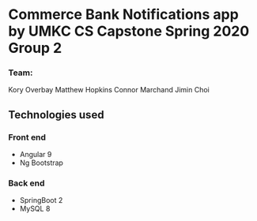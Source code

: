 # Commerce Bank Notifications app by UMKC CS Capstone Spring 2020 Group 2

### Team:
Kory Overbay
Matthew Hopkins
Connor Marchand
Jimin Choi

## Technologies used
### Front end
- Angular 9
- Ng Bootstrap
### Back end
- SpringBoot 2
- MySQL 8
